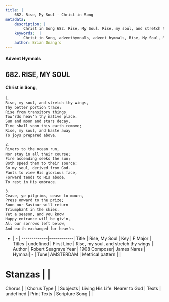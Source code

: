 ```yaml
---
title: |
    682. Rise, My Soul - Christ in Song
metadata:
    description: |
        Christ in Song 682. Rise, My Soul. Rise, my soul, and stretch thy wings, Thy better portion trace; Rise from transitory things Tow'rds heav'n thy native place. Sun and moon and stars decay, Time shall soon this earth remove; Rise, my soul, and haste away To joys prepared above.
    keywords:  |
        Christ in Song, adventhymnals, advent hymnals, Rise, My Soul, Rise, my soul, and stretch thy wings. 
    author: Brian Onang'o
---
```


#### Advent Hymnals
## 682. RISE, MY SOUL
####  Christ in Song,

```txt
1.
Rise, my soul, and stretch thy wings,
Thy better portion trace;
Rise from transitory things
Tow'rds heav'n thy native place.
Sun and moon and stars decay,
Time shall soon this earth remove;
Rise, my soul, and haste away
To joys prepared above.

2.
Rivers to the ocean run,
Nor stay in all their course;
Fire ascending seeks the sun;
Both speed them to their source:
So my soul, derived from God.
Pants to view His glorious face,
Forward tends to His abode,
To rest in His embrace.

3.
Cease, ye pilgrims, cease to mourn,
Press onward to the prize;
Soon our Saviour will return
Triumphant in the skies.
Yet a season, and you know
Happy entrance will be giv'n,
All our sorrows left below,
And earth exchanged for heav'n.

```

- |   -  |
-------------|------------|
Title | Rise, My Soul |
Key | F Major |
Titles | undefined |
First Line | Rise, my soul, and stretch thy wings |
Author | Robert Seagrave
Year | 1908
Composer| James Nares |
Hymnal|  - |
Tune| AMSTERDAM |
Metrical pattern | |
# Stanzas |  |
Chorus |  |
Chorus Type |  |
Subjects | Living His Life: Nearer to God |
Texts | undefined |
Print Texts | 
Scripture Song |  |
    
